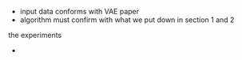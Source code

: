 * input data conforms with VAE paper
* algorithm must confirm with what we put down in section 1 and 2



the experiments

*